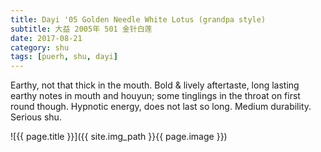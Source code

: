 ```yaml
---
title: Dayi '05 Golden Needle White Lotus (grandpa style)
subtitle: 大益 2005年 501 金针白莲
date: 2017-08-21
category: shu
tags: [puerh, shu, dayi]
---
```

Earthy, not that thick in the mouth. Bold & lively aftertaste, long lasting earthy notes in mouth and houyun; some tinglings in the throat on first round though. Hypnotic energy, does not last so long. Medium durability. Serious shu.

![{{ page.title }}]({{ site.img_path }}{{ page.image }})